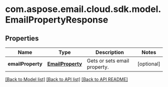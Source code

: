 
# com.aspose.email.cloud.sdk.model.EmailPropertyResponse

## Properties
Name | Type | Description | Notes
------------ | ------------- | ------------- | -------------
**emailProperty** | [**EmailProperty**](EmailProperty.md) | Gets or sets email property.              |  [optional]


[[Back to Model list]](README.md#documentation-for-models) [[Back to API list]](README.md#documentation-for-api-endpoints) [[Back to API README]](README.md)

